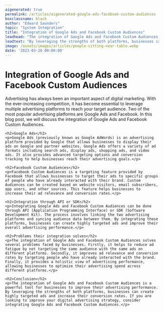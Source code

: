 ```yaml
---
aigenerated: true
permalink: /articles/aigenerated-google-ads-facebook-custom-audiences
boxclassname: black
author: "Edward Saunders"
topic: "System Integration"
title: "Integration of Google Ads and Facebook Custom Audiences"
leadhead: "The integration of Google Ads and Facebook Custom Audiences is a powerful tool for businesses to improve their advertising performance"
leadtext: "By leveraging the strengths of both platforms, businesses can create highly targeted ads and increase their conversion rates. If you are looking to improve your digital advertising strategy, consider integrating Google Ads and Facebook Custom Audiences."
image: /assets/images/articles/people-sitting-near-table.webp
date: '2023-03-20 00:00:00'
---
```

<div class="arttext">    <h1>Integration of Google Ads and Facebook Custom Audiences</h1>
    <p>Advertising has always been an important aspect of digital marketing. With the ever-increasing competition, it has become essential to leverage multiple advertising platforms to reach your target audience. Two of the most popular advertising platforms are Google Ads and Facebook. In this blog post, we will discuss the integration of Google Ads and Facebook Custom Audiences.</p>
    
    <h2>Google Ads</h2>
    <p>Google Ads (previously known as Google AdWords) is an advertising platform provided by Google that allows businesses to display their ads on Google and partner websites. Google Ads offers a variety of ad formats including search ads, display ads, shopping ads, and video ads. It also provides advanced targeting options and conversion tracking to help businesses reach their advertising goals.</p>
    
    <h2>Facebook Custom Audiences</h2>
    <p>Facebook Custom Audiences is a targeting feature provided by Facebook that allows businesses to target their ads to specific groups of people who have already interacted with their brand. Custom Audiences can be created based on website visitors, email subscribers, app users, and other sources. This feature helps businesses to increase their ad relevance and conversion rates.</p>
    
    <h2>Integration through API or SDK</h2>
    <p>Integrating Google Ads and Facebook Custom Audiences can be done through API (Application Programming Interface) or SDK (Software Development Kit). The process involves linking the two advertising platforms and syncing audience data between them. By integrating these platforms, businesses can create highly targeted ads and improve their overall advertising performance.</p>
    
    <h2>Problems their integration solves</h2>
    <p>The integration of Google Ads and Facebook Custom Audiences solves several problems faced by businesses. Firstly, it helps to reduce ad fatigue by not targeting the same audience with the same ads on different platforms. Secondly, it improves ad relevance and conversion rates by targeting people who have already interacted with the brand. Finally, it provides a holistic view of advertising performance, allowing businesses to optimize their advertising spend across different platforms.</p>
    
    <h2>Conclusion</h2>
    <p>The integration of Google Ads and Facebook Custom Audiences is a powerful tool for businesses to improve their advertising performance. By leveraging the strengths of both platforms, businesses can create highly targeted ads and increase their conversion rates. If you are looking to improve your digital advertising strategy, consider integrating Google Ads and Facebook Custom Audiences.</p>
</div>